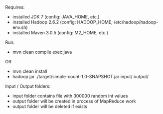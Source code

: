 Requires:
* installed JDK 7 (config: JAVA_HOME, etc.)
* installed Hadoop 2.6.2 (config: HADOOP_HOME, <hadoop folder>/etc/hadoop/hadoop-env.sh)
* installed Maven 3.0.5 (config: M2_HOME, etc.)

Run:
* mvn clean compile exec:java

OR
* mvn clean install
* hadoop jar ./target/simple-count-1.0-SNAPSHOT.jar input/ output/

Input / Output folders:
* input folder contains file with 300000 random int values
* output folder will be created in process of MapReduce work
* output folder will be deleted if exists